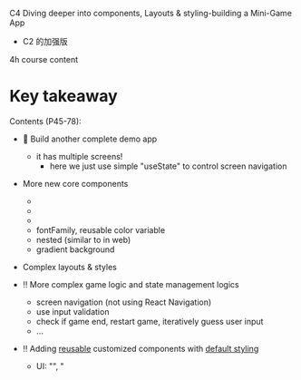 C4 Diving deeper into components, Layouts & styling-building a Mini-Game App

+ C2 的加强版



4h course content



# Key takeaway

Contents (P45-78):

+ :gem: Build another complete demo app
  + it has multiple screens!
    + here we just use simple  "useState" to control screen navigation
  
+ More new core components
  + <TextInput>
  + <SafeAreaView>
  + <Ionicons>
  + fontFamily, reusable color variable
  + nested <Text> (similar to <span> in web)
  + gradient background

+ Complex layouts & styles
+ :bangbang: More complex game logic and state management logics
  + screen navigation (not using React Navigation)
  + use input validation
  + check if game end, restart game, iteratively guess user input
  + ...

+ :bangbang: Adding <u>reusable</u> customized components with <u>default styling</u>
  + UI: "<PrimaryButton>", "<Title>", "<Card>", "<InstructText>" ...
  + Game: "<NumberContainer>", "<GuessLogItem>"
  + `Cascading styling`: we can even pass style props to overwrite the default styling of these customized components




Target App Description

+ In a game start up UI, Player input a number to phone. 

+ In a game UI, phone will iteratively guess a number and get feedback from user saying if the guess is lower or higher, the feedback will also be logged. 

+ At last, if the guess is right, switch to another screen saying game over! 

Screen Component breakdown, Screen folder > 

+ StartGameScreen.js
+ GameScreen.js
+ GameOverScreen.js



:bangbang: updated component structure:

---

when developing app, firstly figure out logic then tune UI, reuse component...

+ design what state you need
+ design what logic you need in callback handler
+ React is all about callbacks. Differenct callbacks run at different condition
  + useState: run only on the initial rendering of the component
  + useEffect: define callbacks run on dependency change (between render cycle)
  + various handlers: run when component-associated event is triggered
  + most interestingly, callbacks can be nested with another callback!

```js
const MyComponent = (props) => {
  // at any point, business logic can cut in 
  
  // hooks
  // might need calculate initial value for a state here
  const [myState, setMyState] = useState('');		//note this only runs when component is first rendered
  
  // callback handlers (just register, not run immediately)
  
  
  // jsx variables (for conditional component in jsx)
  
 
  // jsx
}
```



:bangbang: 关于React的declarative programming的经验, 不论是新写一个project还是在已有的基础上添加新的功能: 

+ 先写static page, 再引入state写dynamic page
+ 先思考需要什么state, 再考虑如何在各种callback(handler, useEffect ...)中manage state
+ 先考虑state所在的最低component是哪个, 再考虑component communication





# Part1: Startup screen

:gem: 01-starting-project



48-

Component:

+ Custom button
  + Visual feedback when pressed on android & iOS
    + for android, to make android_ripple property of <Pressable> work, need a <View> wrapping <Pressable>
    + on iOS, use conditional styling

+ <TextInput>: more configs
+ Background 
  + :bangbang: <View> by default only takes up space as much as it need. We can force it to use all space using `flex:1`
  + Add gradient background
    + <LinearGradient>: https://docs.expo.dev/versions/latest/sdk/linear-gradient/
  + Add background image
    + <ImageBackground>: its properties
      + It can co-exist with gradient background also

Styling:  

+ Add shadow on Android & iOS



demo

01 starting-project







# Part2: Game srceen

57-

:gem: 02-starting-project



## User input as state & validation

57-58

+ manage user input as state
  + note what we received from input is alway a string!
  + 2-way binding
+ validate user input when press 'Confirm' button
  + pass callback to our customize component
    + 一般callback handler的命名和component涉及的event对应起来
  + Alert pop up if validation fails



```js
import { useState } from "react";
import { TextInput, View, StyleSheet, Alert } from "react-native";
import PrimaryButton from "../components/PrimaryButton";

function StartGameScreen() {
  // hooks -------------------------------------------------------
  const [enteredNumber, setEnteredNumber] = useState(""); // note type is string, as what we get from input is always a string

  // callbacks handlers (just register callbacks) -------------------------------------------
  function numberInputHandler(enteredText) {
    setEnteredNumber(enteredText);
  }

  function resetInputHandler() {
    setEnteredNumber("");
  }

  function confirmInputHandler() {
    const chosenNumber = parseInt(enteredNumber); // a global method, string -> int

    if (isNaN(chosenNumber) || chosenNumber <= 0 || chosenNumber > 99) { 
      // show alert ...
      Alert.prompt(
        "Invalid number",
        "Number has to be a number between 1 and 99",
        [{ text: "Okay", style: "destructive", onPress: resetInputHandler }]
      );

      return;
    }

    console.log('Valid number!')
  }

  // jsx --------------------------------------------------------
  return (
    <View style={styles.inputContainer}>
      <TextInput
        style={styles.numberInput}
        maxLength={2}
        keyboardType="number-pad" // check RN doc for more specs
        autoCapitalize="none"
        autoCorrect={false}
        onChangeText={numberInputHandler}
        value={enteredNumber} // 2-way binding
      />

      <View style={styles.buttonsContainer}>
        <View style={styles.buttonContainer}>
          <PrimaryButton onPress={resetInputHandler}>Reset</PrimaryButton>
        </View>
        <View style={styles.buttonContainer}>
          <PrimaryButton onPress={confirmInputHandler}>Confirm</PrimaryButton>
        </View>
      </View>
    </View>
  );
}
```







## Switch screen 

We just use basic method to do screen switching. We will learn navigation in later course



+ Conditional component. 
  + We use this as the main idea for sreen switching. Once user input is valid, we then switch to game screen

+ refresh react pattern: state-lifting, functional-component & non-functional component
  + Functional-component at higher level can pass its callback handlers to its non-functional sub-component to retrive data or input by user. e.g. App.js passes a handler to StartGameScreen component to retrive user input



now that a react component has 4 sections:

App.js

```js
const App = () => {
	// hooks ---------------------------------------------------
	const [userNumber, setUserNumber] = useState();
  
	// callback handlers ----------------------------------------
  function pickedNumberHandler(pickedNumber) {
    setUserNumber(pickedNumber);
  }
  
	// jsx variable (for conditional component) -----------------
  let screen = <StartGameScreen onPickNumber={pickedNumberHandler}/>;
  if (userNumber) {
    screen = <GameScreen />;
  }
  
	// jsx ------------------------------------------------------
 return (
    <LinearGradient colors={["#4e0329", "#ddb52f"]} style={styles.rootScreen}>
      <ImageBackground
        source={require("./assets/images/background.png")}
        resizeMode="cover"
        style={styles.rootScreen}
        imageStyle={styles.backgroundImage}
      >
        {screen}
      </ImageBackground>
    </LinearGradient>
  );
}
```

StartGameScreen.js

+ 把parent component的callback handler通过props传递进来, 当user confirm input时来让parent component读取user input

```js
function StartGameScreen({onPickNumber}) {
  // states
  const [enteredNumber, setEnteredNumber] = useState(""); // note type is string, as what we get from input is always a string

  // callbacks handlers -------------------------------
  function numberInputHandler(enteredText) {
    setEnteredNumber(enteredText);
  }

  function resetInputHandler() {
    setEnteredNumber("");
  }
  
  function confirmInputHandler() {
      const chosenNumber = parseInt(enteredNumber); // a global method, string -> int

      if (isNaN(chosenNumber) || chosenNumber <= 0 || chosenNumber > 99) { 
        // show alert ...
        Alert.prompt(
          "Invalid number",
          "Number has to be a number between 1 and 99",
          [{ text: "Okay", style: "destructive", onPress: resetInputHandler }]
        );

        return;
      }
			
    	// ************** functional component at higher level retrieve user input ****************
      onPickNumber(chosenNumber);		
  }
  
  // jsx...
} 
```





## Start work on Game screen

60-



先打GameScreen的skeleton, 设计好再去写





<SafeAreaView/>

App.js

+ 用SafeAreaView包裹{screen} 可以自动添加paddings, 避开手机屏幕上方的notches, 更方便
+ :bangbang: again, note styling in RN is not descending to child component, so we did declare multiple `style = {styles.rootScreen}` 

```js
import { useState } from "react";
import { StyleSheet, ImageBackground, SafeAreaView } from "react-native";
import { LinearGradient } from "expo-linear-gradient";
import StartGameScreen from "./screens/StartGameScreen";
import GameScreen from "./screens/GameScreen";

export default function App() {
  const [userNumber, setUserNumber] = useState();

  // callback
  function pickedNumberHandler(pickedNumber) {
    setUserNumber(pickedNumber);
  }

  // conditioaal component
  let screen = <StartGameScreen onPickNumber={pickedNumberHandler} />;
  if (userNumber) {
    screen = <GameScreen />;
  }

  return (
    <LinearGradient colors={["#4e0329", "#ddb52f"]} style={styles.rootScreen}>
      <ImageBackground
        source={require("./assets/images/background.png")}
        resizeMode="cover"
        style={styles.rootScreen}
        imageStyle={styles.backgroundImage}
      >
        <SafeAreaView style={styles.rootScreen}>{screen}</SafeAreaView>
      </ImageBackground>
    </LinearGradient>
  );
}

const styles = StyleSheet.create({
  rootScreen: {
    flex: 1, // <View> by default only takes up space as much as it need. We can force it to use all space using `flex:1`
  },
  backgroundImage: {
    opacity: 0.15,
  },
});
```

---

Summary of content: logic-related

+ create reusable <Title/> component
+ Manage color globally => create a js object to store color string in 'color.js'
+ create a custom component <NumberContainer/> to display userNumber from StartGameScreen 
+ game logic handler: phone iteratively guess userNumber with interaction with user
  + in nextGuessHandler()
    + :bangbang: handler bind: not just only bind handler reference, but also bind an argument to the handler

+ check for "Game Over" 
  + need a state to do conditional component (navigate to GameOverScreen) when game is over
  + need to check  `currentGuess` with `userInput` => need useEffect()





UI fine-tuning: 

:bangbang: Imroving game screen visuals 

---

+ by reusing customized UI components. 一般就是wrapper component 封装了一些styling而已

  + reuse customized UI component:  Title and InstructionText

  + extract a styled container to a dedicated UI wrapper component: Card

    

use cascading style 68

---

components > ui > InstructionText.js

+ use props to pass a style into a component, which is merged with its own styles. <u>利用这点, 我们可以向一个component从外部传递style, 甚至改写其内部的styling</u>

+ when style clashed, later one will overwrite previous one. e.g. income styling will overwrite the default styles defined in InstructionText

```js
import { Text, StyleSheet } from "react-native";

import Colors from "../../constants/color";

function InstructionText({children, style}) {
    // pass a style props to inner component, which allows us to overwritten inner component
    // 's styling from outside
  	// as style写在styles.instructionText后面 => incoming style will overwrite default style of the component
  return <Text style={[styles.instructionText, style]}>{children}</Text>;
}

export default InstructionText;

const styles = StyleSheet.create({
    instructionText: {
        color: Colors.accent500,
        fontSize: 24,
      },
})
```

GameScreen.js

```js
function GameScreen({ userNumber, onGameOver }) {  
  //....
  return ( 
          <InstructionText style={styles.instructionText}>
            Higher or lower?
          </InstructionText>
    ) 
}
const styles = StyleSheet.create({
	// ...
  instructionText: {
    marginBottom: 12,
  },
	// ...
});
```





Working with icons

---

69

we can directly use Icon libary provided by Expo

https://docs.expo.dev/guides/icons/



e.g. an add icon

```js
import {Ionicons} from '@expo/vector-icons'

// jsx
<Ionicons name="md-add" size={24} color="white"></Ionicons>
```



add & use customize fonts

---

70

```console
expo install expo-fonts
```

```console
expo install expo-app-loading
```

app.js

+ hook: useFonts to load font file

```js
import {useFonts} from 'expo-font';
import AppLoading from 'expo-app-loading';


export default function App() {
	// hooks 
  const [fontsLoaded] = useFonts({
    'open-sans': require('./assets/fonts/OpenSans-Regular.ttf'),
    'open-sans-bold': require('./assets/fonts/OpenSans-Bold.ttf')	// these are ttf files under assets
  })

  if(!fontsLoaded){
    return <AppLoading/>;
  }
  
  // callbacks
  
  
  // jsx
}
```

之后在其他app下的component就可使用loaded font了

```js
const styles = StyleSheet.create({
  title: {
    fontFamily: 'open-sans-bold',		// **** 
    fontSize: 24,
    color: 'white',
    textAlign: "center",
    borderWidth: 2,
    borderColor: 'white',
    padding: 12,
  },
});
```





# Part3: Game End Screen



## Add a (Foreground) Image

at Game End Screen

做出一个图片的圆形剪影效果

```js
 <View style={styles.imageContainer}>
      <Image
        style={styles.image}
        source={require("../assets/images/success.png")}
      />
  </View>


                  
imageContainer: {
    width: 300,
    height: 300,
    borderRadius: 150,
    borderWidth: 3,
    borderColor: Colors.primary800,
    overflow: "hidden",
    margin: 36,
  },
image: {
    // percentage refer to its parent component
    width: "100%",
    height: "100%",
},
```







Nested Text
---

+ 类似web中的 "<span>"

```js
<Text stlye={styles.stlye1}>
  abc <Text style={styles.style2}>efg</Text> aaa
</Text>

//  not allowed!
<Text>
	<View></View>  
</Text>
```





## Add restart game logic



GameOverScreen.js

+ 先思考需要哪些state, handler, 然后再去app.js里manage它们
  + state 在整个app是singleton的, 

```js
function GameOverScreen({roundsNumber, userNumber, onStartNewGame}) {
  return (
    <View style={styles.rootContainer}>
      <Title>GAME OVER!</Title>

      <View style={styles.imageContainer}>
        <Image
          style={styles.image}
          source={require("../assets/images/success.png")}
        />
      </View>

      <View>
        <Text style={styles.summaryText}>
          Your phone needed <Text style={styles.highlight}>{roundsNumber}</Text> rounds to
          guess the number <Text style={styles.highlight}>{userNumber}</Text>
        </Text>
      </View>
      <PrimaryButton onPress={onStartNewGame}>Start New Game</PrimaryButton>
    </View>
  );
}
```







## Logging game rounds

in GameScreen, record and log the numbers that is guessed by phone (of course managed in a state)

```js
const [guessRounds, setGuessRounds] = useState([initalGuess]);

// handle updates of guessRound in a handler


// jsx
<View>
 {guessRounds.map((guessRound) => (
    <Text key={guessRound}>{guessRound}</Text>
  ))} 
</View>
```



we can also use "<FlatList>" to log it 

---

```js
<View>
  <FlatList
    data={guessRounds}
    renderItem={(itemData) => <Text>{itemData.item}</Text>}
    keyExtractor={(item)=>item}
  />
</View>
```



styling game round logs

---

76

Customize a log item component with its own styling

```js

function GuessLogItem({ roundNumber, guess }) {
  return (
    <View style={styles.listItem}>
      <Text style={styles.itemText}>#{roundNumber}</Text>
      <Text style={styles.itemText}>Opponent's Guess: {guess}</Text>
    </View>
  );
}


const styles = StyleSheet.create({
  listItem: {
    borderColor: Colors.primary800,
    borderWidth: 1,
    borderRadius: 40,
    padding: 12,
    marginVertical: 8,
    backgroundColor: Colors.accent500,
    flexDirection: "row",
    justifyContent: "space-between",
    width: "100%",
    elevation: 4,
    shadowColor: "black",
    shadowOffset: { width: 0, height: 0 },
    shadowOpacity: 0.25,
    shadowRadius: 3,
  },
  itemText: {
    fontFamily: "open-sans",
  },
});
```



GameScreen.js

+ FlatList renderItem uses "<GuessLogItem />"

```js
      <View style={styles.listContainer}>
        <FlatList
          data={guessRounds}
          renderItem={(itemData) => <GuessLogItem roundNumber={guessRoundListLength - itemData.index} guess={itemData.item}/>}
          keyExtractor={(item)=>item}
        />
      </View>
```



At last, when game is over, display how many rounds it takes to make correct guess

+ in GameScreen, handle this in GameOverHandler


